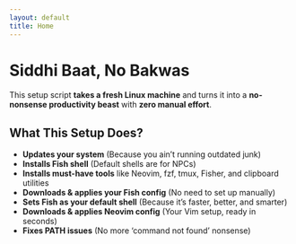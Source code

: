 ```yaml
---
layout: default
title: Home
---
```


# Siddhi Baat, No Bakwas

This setup script **takes a fresh Linux machine** and turns it into a **no-nonsense productivity beast** with **zero manual effort**.

## What This Setup Does?

- **Updates your system** (Because you ain’t running outdated junk)
- **Installs Fish shell** (Default shells are for NPCs)
- **Installs must-have tools** like Neovim, fzf, tmux, Fisher, and clipboard utilities
- **Downloads & applies your Fish config** (No need to set up manually)
- **Sets Fish as your default shell** (Because it’s faster, better, and smarter)
- **Downloads & applies Neovim config** (Your Vim setup, ready in seconds)
- **Fixes PATH issues** (No more ‘command not found’ nonsense)
